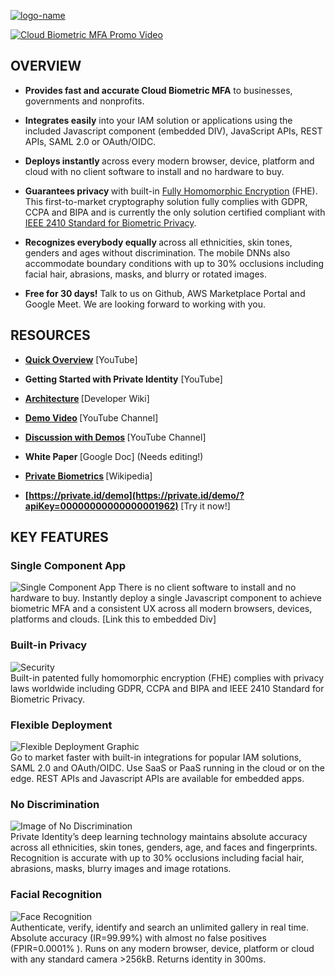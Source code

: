 [![logo-name](https://github.com/openinfer/PrivateIdentity/blob/master/images/CBMFA%20White%20Space%20on%20Right.png)](https://www.private.id/)

[![Cloud Biometric MFA Promo Video](https://github.com/openinfer/PrivateIdentity/blob/master/images/CBMFA%20Overview%20Video%20Img3.png)](https://www.youtube.com/watch?v=G33UR87I81E&feature=youtu.be "Short Video Introduction")

## OVERVIEW
* <b>Provides fast and accurate Cloud Biometric MFA</b> to businesses, governments and nonprofits.

* <b>Integrates easily</b> into your IAM solution or applications using the included Javascript component (embedded DIV), JavaScript APIs, REST APIs, SAML 2.0 or OAuth/OIDC.

* <b>Deploys instantly </b>across every modern browser, device, platform and cloud with no client software to install and no hardware to buy.

* <b>Guarantees privacy </b>with built-in [Fully Homomorphic Encryption](https://en.wikipedia.org/wiki/Private_biometrics) (FHE). This first-to-market cryptography solution fully complies with GDPR, CCPA and BIPA and is currently the only solution certified compliant with [IEEE 2410 Standard for Biometric Privacy](https://github.com/openinfer/PrivateIdentity/wiki/IEEE-2410-STANDARD-FOR-BIOMETRIC-PRIVACY-%5BDRAFT%5D).

* <b>Recognizes everybody equally </b>across all ethnicities, skin tones, genders and ages without discrimination. The mobile DNNs also accommodate boundary conditions with up to 30% occlusions including facial hair, abrasions, masks, and blurry or rotated images.

* <b>Free for 30 days!</b> Talk to us on Github, AWS Marketplace Portal and Google Meet. We are looking forward to working with you.

## RESOURCES

* <b>[Quick Overview](https://youtu.be/G33UR87I81E)</b> [YouTube] 

* <b>Getting Started with Private Identity</b> [YouTube]

* <b>[Architecture](https://github.com/openinfer/PrivateIdentity/wiki#basic-architecture) </b>[Developer Wiki]

* <b>[Demo Video](https://youtu.be/6x0b5FckhIA) </b>[YouTube Channel]

* <b>[Discussion with Demos](https://youtu.be/Zn-pNJ0svJg) </b>[YouTube Channel]

* <b>White Paper </b> [Google Doc]  (Needs editing!)

* <b>[Private Biometrics](https://en.wikipedia.org/wiki/Private_biometrics) </b>[Wikipedia]

* <b>[https://private.id/demo](https://private.id/demo/?apiKey=00000000000000001962) </b> [Try it now!]

## KEY FEATURES
### Single Component App
![Single Component App](https://github.com/openinfer/PrivateIdentity/blob/master/images/tensorflow.png)
There is no client software to install and no hardware to buy. Instantly deploy a single Javascript component to achieve biometric MFA and a consistent UX across all modern browsers, devices, platforms and clouds. [Link this to embedded Div]

### Built-in Privacy
![Security](https://github.com/openinfer/PrivateIdentity/blob/master/images/illustration-data-security-system-isometric-3d-illustration_100333-68.jpg)<br>
Built-in patented fully homomorphic encryption (FHE) complies with privacy laws worldwide including GDPR, CCPA and BIPA and IEEE 2410 Standard for Biometric Privacy.

### Flexible Deployment
![Flexible Deployment Graphic](https://github.com/openinfer/PrivateIdentity/blob/master/images/18907.jpg)<br>
Go to market faster with built-in integrations for popular IAM solutions, SAML 2.0 and OAuth/OIDC. Use SaaS or PaaS running in the cloud or on the edge. REST APIs and Javascript APIs are available for embedded apps.

### No Discrimination
![Image of No Discrimination](https://github.com/openinfer/PrivateIdentity/blob/master/images/image%20no%20descrimination.JPG)<br>
Private Identity’s deep learning technology maintains absolute accuracy across all ethnicities, skin tones, genders, age, and faces and fingerprints. Recognition is accurate with up to 30% occlusions including facial hair, abrasions, masks, blurry images and image rotations. 

### Facial Recognition 
![Face Recognition ](https://github.com/openinfer/PrivateIdentity/blob/master/images/facial-recognition-img2.jpg)<br>
Authenticate, verify, identify and search an unlimited gallery in real time. Absolute accuracy (IR=99.99%) with almost no false positives (FPIR=0.0001% ). Runs on any modern browser, device, platform or cloud with any standard camera >256kB. Returns identity in 300ms.

